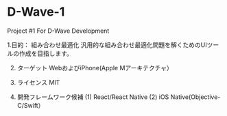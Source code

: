 # D-Wave-1
Project #1 For D-Wave Development

1.目的： 組み合わせ最適化
汎用的な組み合わせ最適化問題を解くためのUIツールの作成を目指します。

2. ターゲット
WebおよびiPhone(Apple Mアーキテクチャ）

3. ライセンス
MIT

4. 開発フレームワーク候補
(1) React/React Native
(2) iOS Native(Objective-C/Swift）



